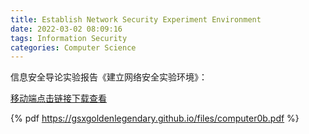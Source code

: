 ```yaml
---
title: Establish Network Security Experiment Environment
date: 2022-03-02 08:09:16
tags: Information Security
categories: Computer Science
---
```


信息安全导论实验报告《建立网络安全实验环境》：

<!--more-->

[移动端点击链接下载查看](https://gsxgoldenlegendary.github.io/files/computer0b.pdf)

{% pdf https://gsxgoldenlegendary.github.io/files/computer0b.pdf %}

